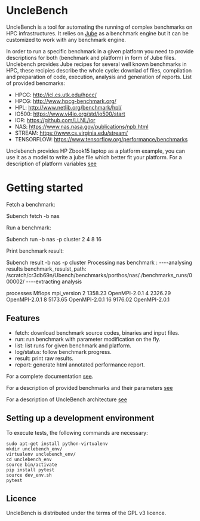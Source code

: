 # UncleBench

UncleBench is a tool for automating the running of complex benchmarks on HPC infrastructures.
It relies on [Jube](http://www.fz-juelich.de/ias/jsc/EN/Expertise/Support/Software/JUBE/_node.html)
as a benchmark engine but it can be customized to work with any benchmark engine.

In order to run a specific benchmark in a given platform you need to provide descriptions for both (benchmark and platform) in form of Jube files.
Unclebench provides Jube recipes for several well known benchmarks in HPC, these recipies describe the whole cycle: downlad of files, compilation and preparation of code,
execution, analysis and generation of reports.
List of provided bencmarks:

- HPCC: http://icl.cs.utk.edu/hpcc/
- HPCG: http://www.hpcg-benchmark.org/
- HPL: http://www.netlib.org/benchmark/hpl/
- IO500: https://www.vi4io.org/std/io500/start
- IOR: https://github.com/LLNL/ior
- NAS: https://www.nas.nasa.gov/publications/npb.html
- STREAM: https://www.cs.virginia.edu/stream/
- TENSORFLOW: https://www.tensorflow.org/performance/benchmarks

Unclebench provides HP Zbook15 laptop as a platform example, you can use it as a model to write a jube file which better fit your platform.
For a description of platform variables [see](https://github.com/edf-hpc/unclebench/blob/master/docs/source/platform_guide.asc)

# Getting started

Fetch a benchmark:

   $ubench fetch -b nas

Run a benchmark:

   $ubench run -b nas -p cluster  2 4 8 16

Print benchmark result:

   $ubench result  -b nas -p cluster 
   Processing nas benchmark :
   ----analysing results
   benchmark_resulst_path: /scratch/cr3db69n/Ubench/benchmarks/porthos/nas/./benchmarks_runs/000002/
   ----extracting analysis

   processes  Mflops    mpi_version
   2          1358.23   OpenMPI-2.0.1
   4          2326.29   OpenMPI-2.0.1
   8          5173.65   OpenMPI-2.0.1
   16         9176.02   OpenMPI-2.0.1

## Features

- fetch: download benchmark source codes, binaries and input files.
- run: run benchmark with parameter modification on the fly.
- list: list runs for given benchmark and platform.
- log/status: follow benchmark progress.
- result: print raw results.
- report: generate html annotated performance report.


For a complete documentation [see](https://github.com/edf-hpc/unclebench/blob/master/docs/source/user_guide.asc).

For a description of provided benchmarks and their parameters [see](https://github.com/edf-hpc/unclebench/blob/master/docs/source/benchmarks_guide.asc)

For a description of UncleBench architecture [see](https://github.com/edf-hpc/unclebench/blob/master/docs/source/developer_guide.asc)

## Setting up a development environment

To execute tests, the following commands are necessary:

    sudo apt-get install python-virtualenv
    mkdir unclebench_env/
    virtualenv unclebench_env/
    cd unclebench_env
    source bin/activate
    pip install pytest
    source dev_env.sh
    pytest



Licence
-------

UncleBench is distributed under the terms of the GPL v3 licence.
